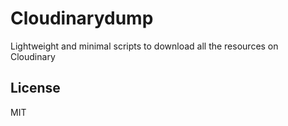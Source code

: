 # Cloudinarydump

Lightweight and minimal scripts to download all the resources on Cloudinary

## License
MIT
